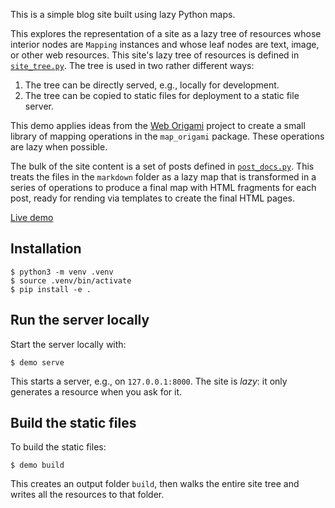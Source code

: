 This is a simple blog site built using lazy Python maps.

This explores the representation of a site as a lazy tree of resources whose interior nodes are `Mapping` instances and whose leaf nodes are text, image, or other web resources. This site's lazy tree of resources is defined in [`site_tree.py`](./src/blog_demo/site_tree.py). The tree is used in two rather different ways:

1. The tree can be directly served, e.g., locally for development.
2. The tree can be copied to static files for deployment to a static file server.

This demo applies ideas from the [Web Origami](https://weborigami.org) project to create a small library of mapping operations in the `map_origami` package. These operations are lazy when possible.

The bulk of the site content is a set of posts defined in [`post_docs.py`](./src/blog_demo/post_docs.py). This treats the files in the `markdown` folder as a lazy map that is transformed in a series of operations to produce a final map with HTML fragments for each post, ready for rending via templates to create the final HTML pages.

[Live demo](https://pondlife-python.netlify.app)

## Installation

```console
$ python3 -m venv .venv
$ source .venv/bin/activate
$ pip install -e .
```

## Run the server locally

Start the server locally with:

```console
$ demo serve
```

This starts a server, e.g., on `127.0.0.1:8000`. The site is _lazy_: it only generates a resource when you ask for it.

## Build the static files

To build the static files:

```console
$ demo build
```

This creates an output folder `build`, then walks the entire site tree and writes all the resources to that folder.
